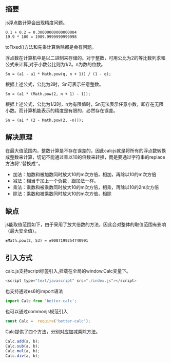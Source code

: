 ## 摘要
js浮点数计算会出现精度问题。
```
0.1 + 0.2 = 0.30000000000000004
19.9 * 100 = 1989.9999999999998
```
toFixed()方法和先乘计算后除都是会有问题。

浮点数在计算机中是以二进制来存储的。对于整数，可用公比为2的等比数列求和公式来计算,对于小数公比则为1/2。n为数的位数。
```
Sn = (a1 - a1 * Math.pow(q, n + 1)) / (1 - q);
```
根据上述公式，公比为2时，Sn可表示任意整数。
```
Sn = (a1 * (Math.pow(2, n + 1) - 1));
```
根据上述公式，公比为1/2时，n为有限值时，Sn无法表示任意小数，即存在无限小数。而计算机能表示的精度是有限的，必然存在误差。
```
Sn = (a1 * (2 - Math.pow(2, -n)));
```
## 解决原理
在最大值范围内，整数计算是不存在误差的，因此calcjs就是将所有的浮点数转换成整数来计算，切记不能通过乘以10的倍数来转换，而是要通过字符串的replace方法将'.'替换成''。 
* 加法：加数和被加数同时放大10的m次方倍，相加，再除以10的m次方倍
* 减法：相当于加上一个负数，跟加法一样。
* 乘法：乘数和被乘数同时放大10的m次方倍，相乘，再除以10的2m次方倍
* 除法：乘数和被乘数同时放大10的m次方倍，相除

## 缺点
js能取值范围如下，由于采用了放大倍数的方法，因此会对整体的取值范围有影响（最大安全值）。
```
±Math.pow(2, 53) = ±9007199254740991
```

## 引入方式
calc.js支持script标签引入,挂载在全局的window.Calc变量下。
```js
<script type="text/javascript" src="./index.js"></script>
```

也支持通过es6的import语法
```js
import Calc from 'better-calc';
```

也可以通过commonjs规范引入
```js
const Calc =  require('better-calc');
```

Calc提供了四个方法，分别对应加减乘除方法。
```js
Calc.add(a, b);
Calc.sub(a, b);
Calc.mul(a, b);
Calc.div(a, b);
```
